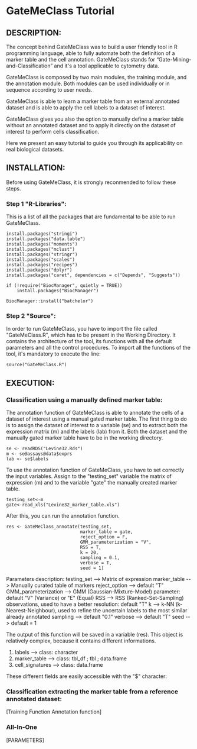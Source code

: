 # GateMeClass Tutorial

## DESCRIPTION:

The concept behind GateMeClass was to build a user friendly tool in R programming language, able to fully automate both the definition of a marker table and the cell annotation. GateMeClass stands for “Gate-Mining-and-Classification” and it's a tool applicable to cytometry data.

GateMeClass is composed by two main modules, the training module, and the annotation module. Both modules can be used individually or in sequence according to user needs.

GateMeClass is able to learn a marker table from an external annotated dataset and is able to apply the cell labels to a dataset of interest.

GateMeClass gives you also the option to manually define a marker table without an annotated dataset and to apply it directly on the dataset of interest to perform cells classification.

Here we present an easy tutorial to guide you through its applicability on real biological datasets. 


## INSTALLATION:

Before using GateMeClass, it is strongly reconmended to follow these steps.

### Step 1 "R-Libraries":

This is a list of all the packages that are fundamental to be able to run GateMeClass.

```
install.packages("stringi")
install.packages("data.table")
install.packages("moments")
install.packages("mclust")
install.packages("stringr")
install.packages("scales")
install.packages("recipes")
install.packages("dplyr")
install.packages("caret", dependencies = c("Depends", "Suggests"))

if (!require("BiocManager", quietly = TRUE))
    install.packages("BiocManager")

BiocManager::install("batchelor")

```

### Step 2 "Source":

In order to run GateMeClass, you have to import the file called "GateMeClass.R", which has to be present in the Working Directory.
It contains the architecture of the tool, its functions with all the default parameters and all the control procedures.
To import all the functions of the tool, it's mandatory to execute the line:

```
source("GateMeClass.R")

```


## EXECUTION:

### Classification using a manually defined marker table:

The annotation function of GateMeClass is able to annotate the cells of a dataset of interest using a manual gated marker table.
The first thing to do is to assign the dataset of interest to a variable (se) and to extract both the expression matrix (m) and the labels (lab) from it.
Both the dataset and the manually gated marker table have to be in the working directory.

```
se <- readRDS("Levine32.Rds")    
m <- se@assays@data$exprs    
lab <- se$labels
```
 
To use the annotation function of GateMeClass, you have to set correctly the input variables.
Assign to the "testing_set" variable the matrix of expression (m) and to the variable "gate" the manually created marker table.

```
testing_set<-m
gate<-read_xls("Levine32_marker_table.xls")
```

After this, you can run the annotation function.


```
res <- GateMeClass_annotate(testing_set,
                            marker_table = gate,
                            reject_option = F,
                            GMM_parameterization = "V",
                            RSS = T,
                            k = 20,				
                            sampling = 0.1,
                            verbose = T,
                            seed = 1)
```


Parameters description:     testing_set          --> Matrix of expression
                            marker_table         --> Manually curated table of markers
                            reject_option        --> default "T"
                            GMM_parameterization --> GMM (Gaussian-Mixture-Model) parameter: default "V" (Variance) or "E" (Equal)
                            RSS                  --> RSS (Ranked-Set-Sampling) observations, used to have a better resolution: default "T"
                            k                    --> k-NN (k-Nearest-Neighbour), used to refine the uncertain labels to the most similar already annotated
                            sampling             --> default "0.1"
                            verbose              --> default "T"
                            seed                 --> default = 1


The output of this function will be saved in a variable (res). 
This object is relatively complex, because it contains different informations.

1) labels          --> class: character
2) marker_table    --> class: tbl_df ; tbl ; data.frame
3) cell_signatures --> class: data.frame

These different fields are easily accessible with the "$" character:












### Classification extracting the marker table from a reference annotated dataset:



[Training Function Annotation function]



### All-In-One

[PARAMETERS]

